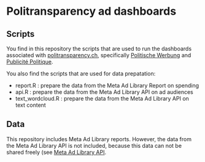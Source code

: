 # Politransparency ad dashboards 

## Scripts 
You find in this repository the scripts that are used to run the dashboards associated with [politransparency.ch](https://politransparency.ch), specifically [Politische Werbung](https://politransparency.shinyapps.io/politischewerbung/) and [Publicité Politique](https://politransparency.shinyapps.io/publicitepolitique/). 

You also find the scripts that are used for data prepatation: 
* report.R : prepare the data from the Meta Ad Library Report on spending 
* api.R : prepare the data from the Meta Ad Library API on ad audiences 
* text_wordcloud.R : prepare the data from the Meta Ad Library API on text content 

## Data
This repository includes Meta Ad Library reports. However, the data from the Meta Ad Library API is not included, because this data can not be shared freely (see [Meta Ad Library API](https://www.facebook.com/ads/library/api/?source=nav-panel). 



